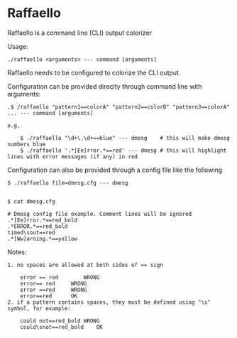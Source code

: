 # Raffaello

Raffaello is a command line (CLI) output colorizer

Usage:

	./raffaello <arguments> --- command [arguments]

Raffaello needs to be configured to colorize the CLI output.

Configuration can be provided direclty through command line with arguments:

	.$ /raffaello "pattern1==colorA" "pattern2==colorB" "pattern3==colorA" ... --- command [arguments]

	e.g.

		$ ./raffaello "\d+\.\d+==blue" --- dmesg	# this will make dmesg numbers blue
		$ ./raffaello '.*[Ee]rror.*==red' --- dmesg	# this will highlight lines with error messages (if any) in red


Configuration can also be provided through a config file like the following

	$ ./raffaello file=dmesg.cfg --- dmesg


	$ cat dmesg.cfg

	# Dmesg config file example. Comment lines will be ignored
	.*[Ee]rror.*==red_bold
	.*ERROR.*==red_bold
	timed\sout==red
	.*[Ww]arning.*==yellow

Notes:

	1. no spaces are allowed at both sides of == sign
	
		error == red		WRONG
		error== red		WRONG
		error ==red		WRONG
		error==red		OK
	2. if a pattern contains spaces, they must be defined using "\s" symbol, for example:
	
		could not==red_bold	WRONG
		could\snot==red_bold	OK


